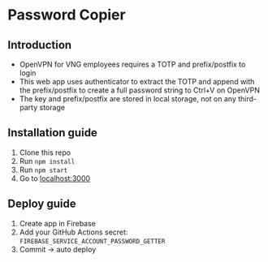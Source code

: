 # Password Copier

## Introduction
- OpenVPN for VNG employees requires a TOTP and prefix/postfix to login
- This web app uses authenticator to extract the TOTP and append with the prefix/postfix to create a full password string to Ctrl+V on OpenVPN
- The key and prefix/postfix are stored in local storage, not on any third-party storage

## Installation guide
1. Clone this repo
2. Run ```npm install```
3. Run ```npm start```
4. Go to [localhost:3000](localhost:3000)

## Deploy guide
1. Create app in Firebase
2. Add your GitHub Actions secret: `FIREBASE_SERVICE_ACCOUNT_PASSWORD_GETTER`
3. Commit -> auto deploy
